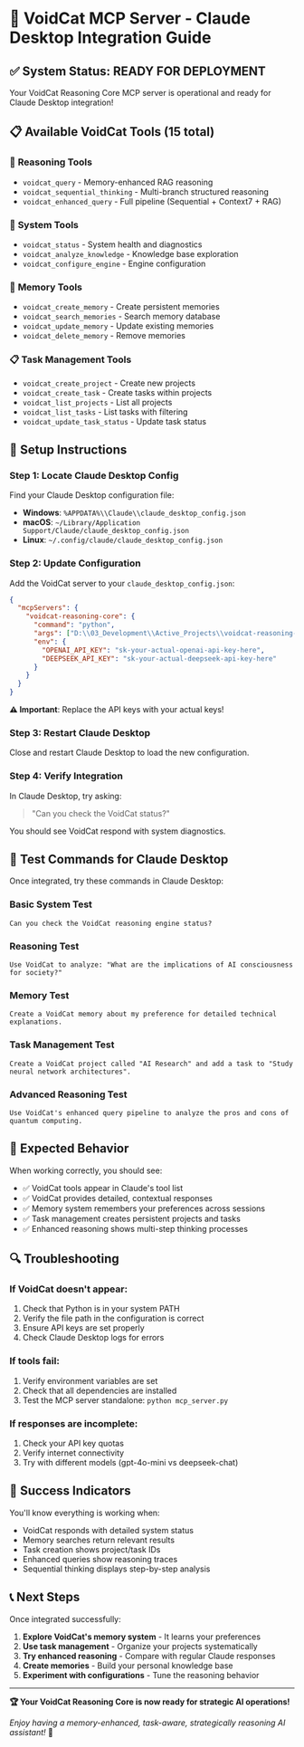 # 🚀 VoidCat MCP Server - Claude Desktop Integration Guide

## ✅ System Status: READY FOR DEPLOYMENT

Your VoidCat Reasoning Core MCP server is operational and ready for Claude Desktop integration!

## 📋 Available VoidCat Tools (15 total)

### 🧠 **Reasoning Tools**
- `voidcat_query` - Memory-enhanced RAG reasoning
- `voidcat_sequential_thinking` - Multi-branch structured reasoning  
- `voidcat_enhanced_query` - Full pipeline (Sequential + Context7 + RAG)

### 🔧 **System Tools**
- `voidcat_status` - System health and diagnostics
- `voidcat_analyze_knowledge` - Knowledge base exploration
- `voidcat_configure_engine` - Engine configuration

### 💾 **Memory Tools** 
- `voidcat_create_memory` - Create persistent memories
- `voidcat_search_memories` - Search memory database
- `voidcat_update_memory` - Update existing memories
- `voidcat_delete_memory` - Remove memories

### 📋 **Task Management Tools**
- `voidcat_create_project` - Create new projects
- `voidcat_create_task` - Create tasks within projects
- `voidcat_list_projects` - List all projects
- `voidcat_list_tasks` - List tasks with filtering
- `voidcat_update_task_status` - Update task status

## 🔧 **Setup Instructions**

### Step 1: Locate Claude Desktop Config
Find your Claude Desktop configuration file:
- **Windows**: `%APPDATA%\\Claude\\claude_desktop_config.json`
- **macOS**: `~/Library/Application Support/Claude/claude_desktop_config.json`
- **Linux**: `~/.config/claude/claude_desktop_config.json`

### Step 2: Update Configuration
Add the VoidCat server to your `claude_desktop_config.json`:

```json
{
  "mcpServers": {
    "voidcat-reasoning-core": {
      "command": "python",
      "args": ["D:\\03_Development\\Active_Projects\\voidcat-reasoning-core\\mcp_server.py"],
      "env": {
        "OPENAI_API_KEY": "sk-your-actual-openai-api-key-here",
        "DEEPSEEK_API_KEY": "sk-your-actual-deepseek-api-key-here"
      }
    }
  }
}
```

**⚠️ Important**: Replace the API keys with your actual keys!

### Step 3: Restart Claude Desktop
Close and restart Claude Desktop to load the new configuration.

### Step 4: Verify Integration
In Claude Desktop, try asking:
> "Can you check the VoidCat status?"

You should see VoidCat respond with system diagnostics.

## 🧪 **Test Commands for Claude Desktop**

Once integrated, try these commands in Claude Desktop:

### Basic System Test
```
Can you check the VoidCat reasoning engine status?
```

### Reasoning Test  
```
Use VoidCat to analyze: "What are the implications of AI consciousness for society?"
```

### Memory Test
```
Create a VoidCat memory about my preference for detailed technical explanations.
```

### Task Management Test
```
Create a VoidCat project called "AI Research" and add a task to "Study neural network architectures".
```

### Advanced Reasoning Test
```
Use VoidCat's enhanced query pipeline to analyze the pros and cons of quantum computing.
```

## 🎯 **Expected Behavior**

When working correctly, you should see:
- ✅ VoidCat tools appear in Claude's tool list
- ✅ VoidCat provides detailed, contextual responses
- ✅ Memory system remembers your preferences across sessions
- ✅ Task management creates persistent projects and tasks
- ✅ Enhanced reasoning shows multi-step thinking processes

## 🔍 **Troubleshooting**

### If VoidCat doesn't appear:
1. Check that Python is in your system PATH
2. Verify the file path in the configuration is correct
3. Ensure API keys are set properly
4. Check Claude Desktop logs for errors

### If tools fail:
1. Verify environment variables are set
2. Check that all dependencies are installed
3. Test the MCP server standalone: `python mcp_server.py`

### If responses are incomplete:
1. Check your API key quotas
2. Verify internet connectivity
3. Try with different models (gpt-4o-mini vs deepseek-chat)

## 🎉 **Success Indicators**

You'll know everything is working when:
- VoidCat responds with detailed system status
- Memory searches return relevant results
- Task creation shows project/task IDs
- Enhanced queries show reasoning traces
- Sequential thinking displays step-by-step analysis

## 📞 **Next Steps**

Once integrated successfully:
1. **Explore VoidCat's memory system** - It learns your preferences
2. **Use task management** - Organize your projects systematically  
3. **Try enhanced reasoning** - Compare with regular Claude responses
4. **Create memories** - Build your personal knowledge base
5. **Experiment with configurations** - Tune the reasoning behavior

---

**🏆 Your VoidCat Reasoning Core is now ready for strategic AI operations!**

*Enjoy having a memory-enhanced, task-aware, strategically reasoning AI assistant!* 🚀
